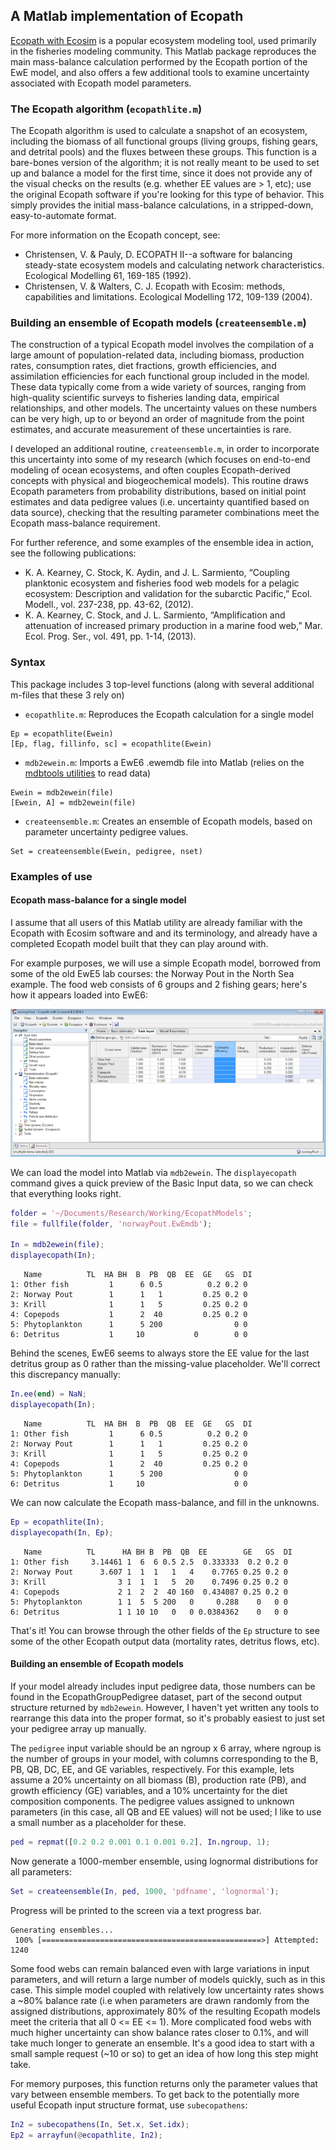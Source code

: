 ## A Matlab implementation of Ecopath

[Ecopath with Ecosim](http://www.ecopath.org) is a popular ecosystem modeling tool, used primarily in the fisheries modeling community. This Matlab package reproduces the main mass-balance calculation performed by the Ecopath portion of the EwE model, and also offers a few additional tools to examine uncertainty associated with Ecopath model parameters.

### The Ecopath algorithm (`ecopathlite.m`)

The Ecopath algorithm is used to calculate a snapshot of an ecosystem, including the biomass of all functional groups (living groups, fishing gears, and detrital pools) and the fluxes between these groups.  This function is a bare-bones version of the algorithm; it is not really meant to be used to set up and balance a model for the first time, since it does not provide any of the visual checks on the results (e.g. whether EE values are > 1, etc); use the original Ecopath software if you're looking for this type of behavior.  This simply provides the initial mass-balance calculations, in a stripped-down, easy-to-automate format.

For more information on the Ecopath concept, see:

* Christensen, V. & Pauly, D. ECOPATH II--a software for balancing steady-state ecosystem models and calculating network characteristics. Ecological Modelling 61, 169-185 (1992).  
* Christensen, V. & Walters, C. J. Ecopath with Ecosim: methods, capabilities and limitations. Ecological Modelling 172, 109-139 (2004).

### Building an ensemble of Ecopath models (`createensemble.m`)

The construction of a typical Ecopath model involves the compilation of a large amount of population-related data, including biomass, production rates, consumption rates, diet fractions, growth efficiencies, and assimilation efficiencies for each functional group included in the model. These data typically come from a wide variety of sources, ranging from high-quality scientific surveys to fisheries landing data, empirical relationships, and other models. The uncertainty values on these numbers can be very high, up to or beyond an order of magnitude from the point estimates, and accurate measurement of these uncertainties is rare.

I developed an additional routine, `createensemble.m`, in order to incorporate this uncertainty into some of my research (which focuses on end-to-end modeling of ocean ecosystems, and often couples Ecopath-derived concepts with physical and biogeochemical models).  This routine draws Ecopath parameters from probability distributions, based on initial point estimates and data pedigree values (i.e. uncertainty quantified based on data source), checking that the resulting parameter combinations meet the Ecopath mass-balance requirement.

For further reference, and some examples of the ensemble idea in action, see the following publications:

- K. A. Kearney, C. Stock, K. Aydin, and J. L. Sarmiento, “Coupling planktonic ecosystem and fisheries food web models for a pelagic ecosystem: Description and validation for the subarctic Pacific,” Ecol. Modell., vol. 237-238, pp. 43-62, (2012).
- K. A. Kearney, C. Stock, and J. L. Sarmiento, “Amplification and attenuation of increased primary production in a marine food web,” Mar. Ecol. Prog. Ser., vol. 491, pp. 1-14, (2013).

### Syntax

This package includes 3 top-level functions (along with several additional m-files that these 3 rely on)
* `ecopathlite.m`: Reproduces the Ecopath calculation for a single model
```
Ep = ecopathlite(Ewein)
[Ep, flag, fillinfo, sc] = ecopathlite(Ewein)
```
* `mdb2ewein.m`: Imports a EwE6 .ewemdb file into Matlab (relies on the [mdbtools utilities](https://github.com/brianb/mdbtools) to read data)
```
Ewein = mdb2ewein(file)
[Ewein, A] = mdb2ewein(file)
```
* `createensemble.m`: Creates an ensemble of Ecopath models, based on parameter uncertainty pedigree values.
```
Set = createensemble(Ewein, pedigree, nset)
```

### Examples of use

#### Ecopath mass-balance for a single model

I assume that all users of this Matlab utility are already familiar with the Ecopath with Ecosim software and and its terminology, and already have a completed Ecopath model built that they can play around with.

For example purposes, we will use a simple Ecopath model, borrowed from some of the old EwE5 lab courses: the Norway Pout in the North Sea example.  The food web consists of 6 groups and 2 fishing gears; here's how it appears loaded into EwE6:

![ewegui](eweGui.png "EwE screenshot")

We can load the model into Matlab via `mdb2ewein`.  The `displayecopath` command gives a quick preview of the Basic Input data, so we can check that everything looks right.

```matlab
folder = '~/Documents/Research/Working/EcopathModels';
file = fullfile(folder, 'norwayPout.EwEmdb');

In = mdb2ewein(file);
displayecopath(In);
```

```
   Name          TL  HA BH  B  PB  QB  EE  GE   GS  DI 
1: Other fish         1      6 0.5          0.2 0.2 0
2: Norway Pout        1      1   1         0.25 0.2 0
3: Krill              1      1   5         0.25 0.2 0
4: Copepods           1      2  40         0.25 0.2 0
5: Phytoplankton      1      5 200                0 0
6: Detritus           1     10           0        0 0
```

Behind the scenes, EwE6 seems to always store the EE value for the last detritus group as 0 rather than the missing-value placeholder.  We'll correct this discrepancy manually:

```matlab
In.ee(end) = NaN;
displayecopath(In);
```
```
   Name          TL  HA BH  B  PB  QB  EE  GE   GS  DI 
1: Other fish         1      6 0.5          0.2 0.2 0
2: Norway Pout        1      1   1         0.25 0.2 0
3: Krill              1      1   5         0.25 0.2 0
4: Copepods           1      2  40         0.25 0.2 0
5: Phytoplankton      1      5 200                0 0
6: Detritus           1     10                    0 0
```

We can now calculate the Ecopath mass-balance, and fill in the unknowns.
```matlab
Ep = ecopathlite(In);
displayecopath(In, Ep);
```
```
   Name          TL      HA BH B  PB  QB  EE        GE   GS  DI 
1: Other fish     3.14461 1  6  6 0.5 2.5  0.333333  0.2 0.2 0
2: Norway Pout      3.607 1  1  1   1   4    0.7765 0.25 0.2 0
3: Krill                3 1  1  1   5  20    0.7496 0.25 0.2 0
4: Copepods             2 1  2  2  40 160  0.434087 0.25 0.2 0
5: Phytoplankton        1 1  5  5 200   0     0.288    0   0 0
6: Detritus             1 1 10 10   0   0 0.0384362    0   0 0
```
That's it!  You can browse through the other fields of the `Ep` structure to see some of the other Ecopath output data (mortality rates, detritus flows, etc).

#### Building an ensemble of Ecopath models

If your model already includes input pedigree data, those numbers can be found in the EcopathGroupPedigree dataset, part of the second output structure returned by `mdb2ewein`.  However, I haven't yet written any tools to rearrange this data into the proper format, so it's probably easiest to just set your pedigree array up manually.

The `pedigree` input variable should be an ngroup x 6 array, where ngroup is the number of groups in your model, with columns corresponding to the B, PB, QB, DC, EE, and GE variables, respectively.  For this example, lets assume a 20% uncertainty on all biomass (B), production rate (PB), and growth efficiency (GE) variables, and a 10% uncertainty for the diet composition components.  The pedigree values assigned to unknown parameters (in this case, all QB and EE values) will not be used; I like to use a small number as a placeholder for these.

```matlab
ped = repmat([0.2 0.2 0.001 0.1 0.001 0.2], In.ngroup, 1);

```

Now generate a 1000-member ensemble, using lognormal distributions for all parameters:

```matlab
Set = createensemble(In, ped, 1000, 'pdfname', 'lognormal');
```
Progress will be printed to the screen via a text progress bar.
```
Generating ensembles...
 100% [=================================================>] Attempted: 1240
```
Some food webs can remain balanced even with large variations in input parameters, and will return a large number of models quickly, such as in this case.  This simple model coupled with relatively low uncertainty rates shows a ~80% balance rate (i.e when parameters are drawn randomly from the assigned distributions, approximately 80% of the resulting Ecopath models meet the criteria that all 0 <= EE <= 1).  More complicated food webs with much higher uncertainty can show balance rates closer to 0.1%, and will take much longer to generate an ensemble.  It's a good idea to start with a small sample request (~10 or so) to get an idea of how long this step might take.

For memory purposes, this function returns only the parameter values that vary between ensemble members.  To get back to the potentially more useful Ecopath input structure format, use `subecopathens`:

```matlab
In2 = subecopathens(In, Set.x, Set.idx);
Ep2 = arrayfun(@ecopathlite, In2);
```
















